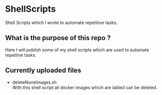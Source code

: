 # ShellScripts
Shell Scripts which I wrote to automate repetitive tasks.

## What is the purpose of this repo ?
Here I will publish some of my shell scripts which are used to automate repetitve tasks.
## Currently uploaded files
- deleteNoneImages.sh<br>
  With this shell script all docker images which are labled can be deleted.  
